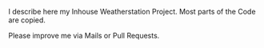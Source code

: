 I describe here my Inhouse Weatherstation Project.
Most parts of the Code are copied. 

Please improve me via Mails or Pull Requests. 